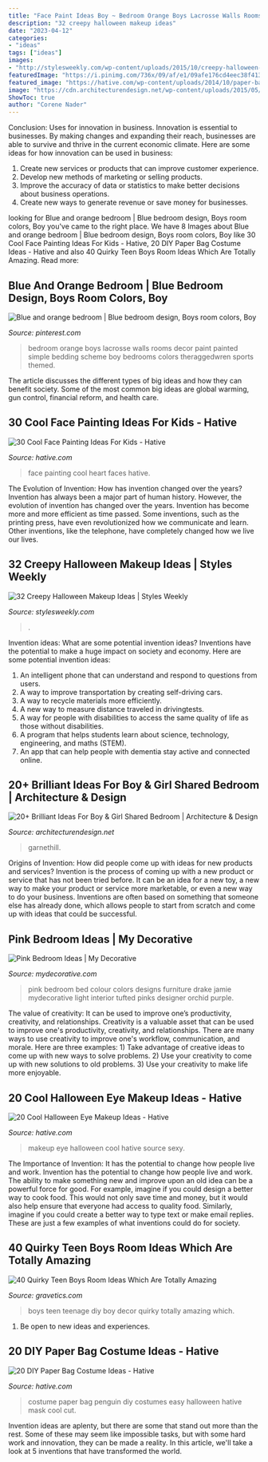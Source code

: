 ```yaml
---
title: "Face Paint Ideas Boy ~ Bedroom Orange Boys Lacrosse Walls Rooms Decor Paint Painted Simple Bedding Scheme Boy Bedrooms Colors Theraggedwren Sports Themed"
description: "32 creepy halloween makeup ideas"
date: "2023-04-12"
categories:
- "ideas"
tags: ["ideas"]
images:
- "http://stylesweekly.com/wp-content/uploads/2015/10/creepy-halloween-makeup-ideas30.jpg"
featuredImage: "https://i.pinimg.com/736x/09/af/e1/09afe176cd4eec38f413a86b7ff4cd9d--orange-bedrooms-orange-and-blue-bedroom.jpg"
featured_image: "https://hative.com/wp-content/uploads/2014/10/paper-bag-costume-ideas/12-penguin-costume.jpg"
image: "https://cdn.architecturendesign.net/wp-content/uploads/2015/05/AD-Shared-Bedroom-Boy-Girl-15.jpg"
ShowToc: true
author: "Corene Nader"
---
```



Conclusion: Uses for innovation in business.
Innovation is essential to businesses. By making changes and expanding their reach, businesses are able to survive and thrive in the current economic climate. Here are some ideas for how innovation can be used in business:
1. Create new services or products that can improve customer experience.
2. Develop new methods of marketing or selling products.
3. Improve the accuracy of data or statistics to make better decisions about business operations.
4. Create new ways to generate revenue or save money for businesses.

	

		
looking for Blue and orange bedroom | Blue bedroom design, Boys room colors, Boy you've came to the right place. We have 8 Images about Blue and orange bedroom | Blue bedroom design, Boys room colors, Boy like 30 Cool Face Painting Ideas For Kids - Hative, 20 DIY Paper Bag Costume Ideas - Hative and also 40 Quirky Teen Boys Room Ideas Which Are Totally Amazing. Read more:
		
    
## Blue And Orange Bedroom | Blue Bedroom Design, Boys Room Colors, Boy

<img loading=lazy src="https://i.pinimg.com/736x/09/af/e1/09afe176cd4eec38f413a86b7ff4cd9d--orange-bedrooms-orange-and-blue-bedroom.jpg" onerror="this.onerror=null;this.src='https://tse4.mm.bing.net/th?id=OIP.biknBxrHzZSLSDFvi30DIgDMEy&amp;pid=15.1';" alt="Blue and orange bedroom | Blue bedroom design, Boys room colors, Boy">

_Source: pinterest.com_

>bedroom orange boys lacrosse walls rooms decor paint painted simple bedding scheme boy bedrooms colors theraggedwren sports themed. 

	

The article discusses the different types of big ideas and how they can benefit society. Some of the most common big ideas are global warming, gun control, financial reform, and health care.

    
## 30 Cool Face Painting Ideas For Kids - Hative

<img loading=lazy src="https://hative.com/wp-content/uploads/2014/10/face-painting-ideas-for-kids/13-red-heart-face-painting.jpg" onerror="this.onerror=null;this.src='https://tse4.mm.bing.net/th?id=OIP.L9JcEK3YlK84zdmvxuPxEQHaLH&amp;pid=15.1';" alt="30 Cool Face Painting Ideas For Kids - Hative">

_Source: hative.com_

>face painting cool heart faces hative. 

	

The Evolution of Invention: How has invention changed over the years?
Invention has always been a major part of human history. However, the evolution of invention has changed over the years. Invention has become more and more efficient as time passed. Some inventions, such as the printing press, have even revolutionized how we communicate and learn. Other inventions, like the telephone, have completely changed how we live our lives.

    
## 32 Creepy Halloween Makeup Ideas | Styles Weekly

<img loading=lazy src="http://stylesweekly.com/wp-content/uploads/2015/10/creepy-halloween-makeup-ideas30.jpg" onerror="this.onerror=null;this.src='https://tse4.mm.bing.net/th?id=OIP.x9SvaA7E8Xi0ek0eXOn8jwHaJ4&amp;pid=15.1';" alt="32 Creepy Halloween Makeup Ideas | Styles Weekly">

_Source: stylesweekly.com_

>. 

	

Invention ideas: What are some potential invention ideas?
Inventions have the potential to make a huge impact on society and economy. Here are some potential invention ideas:
1. An intelligent phone that can understand and respond to questions from users. 
2. A way to improve transportation by creating self-driving cars. 
3. A way to recycle materials more efficiently. 
4. A new way to measure distance traveled in drivingtests. 
5. A way for people with disabilities to access the same quality of life as those without disabilities. 
6. A program that helps students learn about science, technology, engineering, and maths (STEM). 
7. An app that can help people with dementia stay active and connected online.

    
## 20+ Brilliant Ideas For Boy &amp; Girl Shared Bedroom | Architecture &amp; Design

<img loading=lazy src="https://cdn.architecturendesign.net/wp-content/uploads/2015/05/AD-Shared-Bedroom-Boy-Girl-15.jpg" onerror="this.onerror=null;this.src='https://tse4.mm.bing.net/th?id=OIP.2NOLo52XIAUXstM8faSXDwHaJQ&amp;pid=15.1';" alt="20+ Brilliant Ideas For Boy &amp; Girl Shared Bedroom | Architecture &amp; Design">

_Source: architecturendesign.net_

>garnethill. 

	

Origins of Invention: How did people come up with ideas for new products and services?
Invention is the process of coming up with a new product or service that has not been tried before. It can be an idea for a new toy, a new way to make your product or service more marketable, or even a new way to do your business. Inventions are often based on something that someone else has already done, which allows people to start from scratch and come up with ideas that could be successful.

    
## Pink Bedroom Ideas | My Decorative

<img loading=lazy src="http://mydecorative.com/wp-content/uploads/2013/09/hot-pink-bedroom-color-schem.jpg" onerror="this.onerror=null;this.src='https://tse1.mm.bing.net/th?id=OIP.7WfYn_LRJl2yNqVgIlHrqAHaKH&amp;pid=15.1';" alt="Pink Bedroom Ideas | My Decorative">

_Source: mydecorative.com_

>pink bedroom bed colour colors designs furniture drake jamie mydecorative light interior tufted pinks designer orchid purple. 

	

The value of creativity: It can be used to improve one’s productivity, creativity, and relationships.
Creativity is a valuable asset that can be used to improve one's productivity, creativity, and relationships. There are many ways to use creativity to improve one's workflow, communication, and morale. Here are three examples: 1) Take advantage of creative ideas to come up with new ways to solve problems. 2) Use your creativity to come up with new solutions to old problems. 3) Use your creativity to make life more enjoyable.

    
## 20 Cool Halloween Eye Makeup Ideas - Hative

<img loading=lazy src="https://hative.com/wp-content/uploads/2014/10/halloween-eye-makeup/11-halloween-eye-makeup-ideas.jpg" onerror="this.onerror=null;this.src='https://tse2.mm.bing.net/th?id=OIP.evZy6mfi9r8wbZePOBRsSwHaLI&amp;pid=15.1';" alt="20 Cool Halloween Eye Makeup Ideas - Hative">

_Source: hative.com_

>makeup eye halloween cool hative source sexy. 

	

The Importance of Invention: It has the potential to change how people live and work.
Invention has the potential to change how people live and work. The ability to make something new and improve upon an old idea can be a powerful force for good. For example, imagine if you could design a better way to cook food. This would not only save time and money, but it would also help ensure that everyone had access to quality food. Similarly, imagine if you could create a better way to type text or make email replies. These are just a few examples of what inventions could do for society.

    
## 40 Quirky Teen Boys Room Ideas Which Are Totally Amazing

<img loading=lazy src="https://www.gravetics.com/wp-content/uploads/2017/06/DIY-Teenage-Boy-Room-Decor.jpg" onerror="this.onerror=null;this.src='https://tse4.mm.bing.net/th?id=OIP.FNc_L6PGQuZVq1Vj7myhoAHaKW&amp;pid=15.1';" alt="40 Quirky Teen Boys Room Ideas Which Are Totally Amazing">

_Source: gravetics.com_

>boys teen teenage diy boy decor quirky totally amazing which. 

	

1. Be open to new ideas and experiences.

    
## 20 DIY Paper Bag Costume Ideas - Hative

<img loading=lazy src="https://hative.com/wp-content/uploads/2014/10/paper-bag-costume-ideas/12-penguin-costume.jpg" onerror="this.onerror=null;this.src='https://tse2.mm.bing.net/th?id=OIP.OS3L5Mj-PeccZd5kLFBHXwHaMY&amp;pid=15.1';" alt="20 DIY Paper Bag Costume Ideas - Hative">

_Source: hative.com_

>costume paper bag penguin diy costumes easy halloween hative mask cool cut. 

	

Invention ideas are aplenty, but there are some that stand out more than the rest. Some of these may seem like impossible tasks, but with some hard work and innovation, they can be made a reality. In this article, we'll take a look at 5 inventions that have transformed the world.

